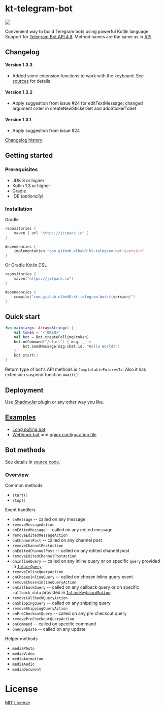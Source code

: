 # kt-telegram-bot
[![](https://jitpack.io/v/elbekD/kt-telegram-bot.svg)](https://jitpack.io/#elbekD/kt-telegram-bot)

Convenient way to build Telegram bots using powerful Kotlin language.
Support for [Telegram Bot API 4.8](https://core.telegram.org/bots/api).
Method names are the same as in [API](https://core.telegram.org/bots/api#available-methods).

## Changelog

#### Version 1.3.3
- Added some extension functions to work with the keyboard. See [sources](/library/src/main/kotlin/com/elbekD/bot/util/keyboard) for details

#### Version 1.3.2
- Apply suggestion from issue #24 for editTextMessage; changed argument order in createNewStickerSet and addStickerToSet

#### Version 1.3.1
- Apply suggestion from issue #24

[Changelog history](./CHANGELOG.md)

## Getting started

### Prerequisites
- JDK 8 or higher
- Kotlin 1.3 or higher
- Gradle
- IDE (*optionally*)

### Installation
Gradle
```groovy
repositories {
    maven { url "https://jitpack.io" }
}

dependencies {
    implementation "com.github.elbekD:kt-telegram-bot:$version"
}
```
Or Gradle Kotlin DSL
```kotlin
repositories {
    maven("https://jitpack.io")
}

dependencies {
    compile("com.github.elbekD:kt-telegram-bot:${version}")
}
```

## Quick start
```kotlin
fun main(args: Array<String>) {
    val token = "<TOKEN>"
    val bot = Bot.createPolling(token)
    bot.onCommand("/start") { msg, _ ->
        bot.sendMessage(msg.chat.id, "Hello World!")
    }
    bot.start()
}
```
Return type of bot's API methods is `CompletableFuture<T>`.
Also it has extension suspend function `await()`.

## Deployment
Use [ShadowJar](https://github.com/johnrengelman/shadow) plugin or any other way you like. 

## [Examples](/examples/src/main/kotlin)
- [Long polling bot](/examples/src/main/kotlin/LongPollingExample.kt)
- [Webhook bot](/examples/src/main/kotlin/WebhookExample.kt)
and [nginx configuration file](/examples/bot.conf)

## Bot methods
See details in [source code](/library/src/main/kotlin/com/github/elbekD/bot/Bot.kt).

### Overview
Common methods
- `start()`
- `stop()`

Event handlers
- `onMessage` -- called on any message
- `removeMessageAction`
- `onEditedMessage` -- called on any edited message
- `removeEditedMessageAction`
- `onChannelPost` -- called on any channel post
- `removeChannelPostAction`
- `onEditedChannelPost` -- called on any edited channel post
- `removeEditedChannelPostAction`
- `onInlineQuery` -- called on any inline query or on specific `query` provided in [`InlineQuery`](/library/src/main/kotlin/com/github/elbekD/bot/types/inline.kt)
- `removeInlineQueryAction`
- `onChosenInlineQuery` -- called on chosen inline query event
- `removeChosenInlineQueryAction`
- `onCallbackQuery` -- called on any callback query or on specific `callback_data` provided in [`InlineKeyboardButton`](/library/src/main/kotlin/com/github/elbekD/bot/types/inline.kt)
- `removeCallbackQueryAction`
- `onShippingQuery` -- called on any shipping query
- `removeShippingQueryAction`
- `onPreCheckoutQuery` -- called on any pre checkout query
- `removePreCheckoutQueryAction`
- `onCommand` -- called on specific command
- `onAnyUpdate` -- called on any update

Helper methods
- `mediaPhoto`
- `mediaVideo`
- `mediaAnimation`
- `mediaAudio`
- `mediaDocument`

# License
[MIT License](./LICENSE.md)
